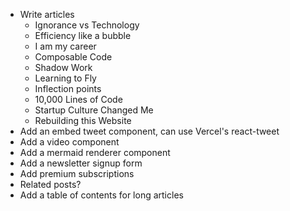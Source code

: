 - Write articles
  - Ignorance vs Technology
  - Efficiency like a bubble
  - I am my career
  - Composable Code
  - Shadow Work
  - Learning to Fly
  - Inflection points
  - 10,000 Lines of Code
  - Startup Culture Changed Me
  - Rebuilding this Website
- Add an embed tweet component, can use Vercel's react-tweet
- Add a video component
- Add a mermaid renderer component
- Add a newsletter signup form
- Add premium subscriptions
- Related posts?
- Add a table of contents for long articles
